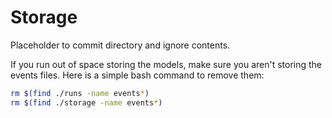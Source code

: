 # Storage

Placeholder to commit directory and ignore contents.

If you run out of space storing the models, make sure you aren't storing the events files. 
Here is a simple bash command to remove them:

```bash
rm $(find ./runs -name events*)
rm $(find ./storage -name events*)
```